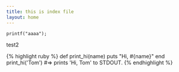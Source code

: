 ```yaml
---
title: this is index file
layout: home
---
```


```
printf("aaaa");
```
test2


{% highlight ruby %}
def print_hi(name)
  puts "Hi, #{name}"
end
print_hi('Tom')
#=> prints 'Hi, Tom' to STDOUT.
{% endhighlight %}
